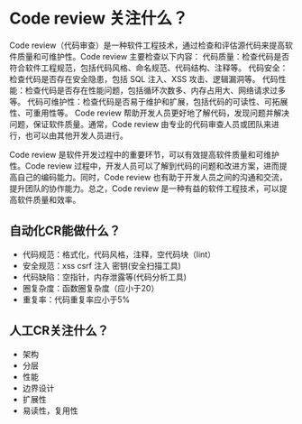 # Code review 关注什么？
Code review（代码审查）是一种软件工程技术，通过检查和评估源代码来提高软件质量和可维护性。Code review 主要检查以下内容：
代码质量：检查代码是否符合软件工程规范，包括代码风格、命名规范、代码结构、注释等。
代码安全：检查代码是否存在安全隐患，包括 SQL 注入、XSS 攻击、逻辑漏洞等。
代码性能：检查代码是否存在性能问题，包括循环次数多、内存占用大、网络请求过多等。
代码可维护性：检查代码是否易于维护和扩展，包括代码的可读性、可拓展性、可重用性等。
Code review 帮助开发人员更好地了解代码，发现问题并解决问题，保证软件质量。通常，Code review 由专业的代码审查人员或团队来进行，也可以由其他开发人员进行。

Code review 是软件开发过程中的重要环节，可以有效提高软件质量和可维护性。Code review 过程中，开发人员可以了解到代码的问题和改进方案，进而提高自己的编码能力。同时，Code review 也有助于开发人员之间的沟通和交流，提升团队的协作能力。总之，Code review 是一种有益的软件工程技术，可以提高软件质量和效率。

## 自动化CR能做什么？
* 代码规范：格式化，代码风格，注释，空代码块（lint）
* 安全规范：xss csrf 注入 密钥(安全扫描工具)
* 代码缺陷：空指针，内存泄露等(代码分析工具)
* 圈复杂度：函数圈复杂度（应小于20）
* 重复率：代码重复率应小于5%

## 人工CR关注什么？
* 架构
* 分层
* 性能
* 边界设计
* 扩展性
* 易读性，复用性